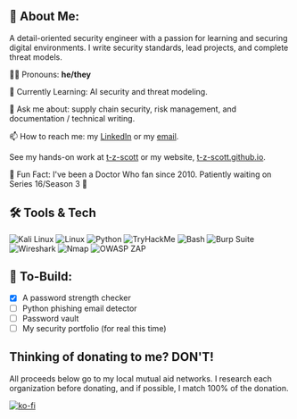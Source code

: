 ## 🌠 About Me:
A detail-oriented security engineer with a passion for learning and securing digital environments. I write security standards, lead projects, and complete threat models.

🏳️‍⚧️ Pronouns: **he/they**

🌱 Currently Learning: AI security and threat modeling.

💬 Ask me about: supply chain security, risk management, and documentation / technical writing.

📫 How to reach me: my [LinkedIn](https://www.linkedin.com/in/taylor-z-scott/) or my [email](mailto:contact.taylorzs@gmail.com).

See my hands-on work at [t-z-scott](https://github.com/t-z-scott) or my website, [t-z-scott.github.io](https://t-z-scott.github.io/).

🌃 Fun Fact: I've been a Doctor Who fan since 2010. Patiently waiting on Series 16/Season 3 🙏

## 🛠️ Tools & Tech
![Kali Linux](https://img.shields.io/badge/-Kali%20Linux-557C94?logo=kali&logoColor=white)
![Linux](https://img.shields.io/badge/-Linux-FCC624?logo=linux&logoColor=black)
![Python](https://img.shields.io/badge/-Python-3776AB?logo=python&logoColor=white)
![TryHackMe](https://img.shields.io/badge/-TryHackMe-212C42?logo=tryhackme&logoColor=red)
![Bash](https://img.shields.io/badge/-Bash-4EAA25?logo=gnu-bash&logoColor=white)
![Burp Suite](https://img.shields.io/badge/-Burp%20Suite-FF6F00?logo=burpsuite&logoColor=white)
![Wireshark](https://img.shields.io/badge/-Wireshark-9FEF00?logo=wireshark&logoColor=black)
![Nmap](https://img.shields.io/badge/-Nmap-0077B5?logo=nmap&logoColor=white)
![OWASP ZAP](https://img.shields.io/badge/-OWASP%20ZAP-8D1F28?logo=owasp&logoColor=white)

## 👷 To-Build:
- [x] A password strength checker
- [ ] Python phishing email detector
- [ ] Password vault
- [ ] My security portfolio (for real this time)

## Thinking of donating to me? DON'T!
All proceeds below go to my local mutual aid networks. I research each organization before donating, and if possible, I match 100% of the donation.

[![ko-fi](https://ko-fi.com/img/githubbutton_sm.svg)](https://ko-fi.com/J3J6XBSNB)
